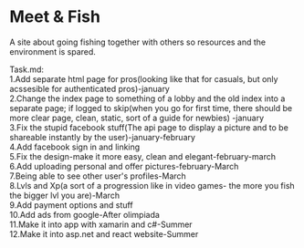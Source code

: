 # Meet & Fish
A site about going fishing together with others so resources and the environment is spared.


Task.md:                                                                          
1.Add separate html page for pros(looking like that for casuals, but only acssesible for authenticated pros)-january                                                     
2.Change the index page to something of a lobby and the old index into a separate page; if logged to skip(when you go for first time, there should be more clear page, clean, static, sort of a guide for newbies) -january                                                
3.Fix the stupid facebook stuff(The api page to display a picture and to be shareable instantly by the user)-january-february                                          
4.Add facebook sign in and linking                                    
5.Fix the design-make it more easy, clean and elegant-february-march                          
6.Add uploading personal and offer pictures-february-March                         
7.Being able to see other user's profiles-March                                
8.Lvls and Xp(a sort of a progression like in video games- the more you fish the bigger lvl you are)-March                                
9.Add payment options and stuff                               
10.Add ads from google-After olimpiada                                             
11.Make it into app with xamarin and c#-Summer                                                   
12.Make it into asp.net and react website-Summer                                                         
